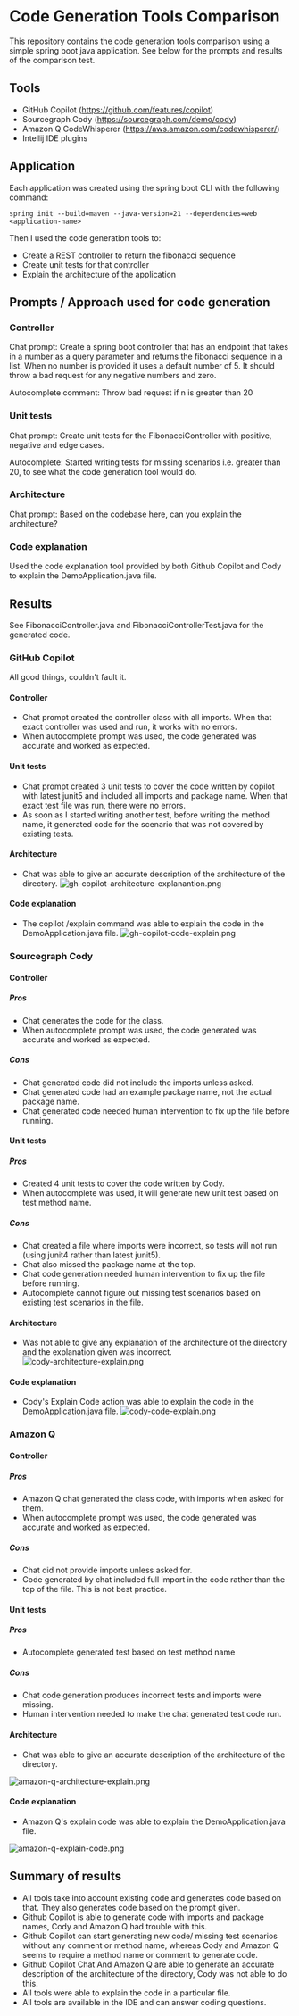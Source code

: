 # Code Generation Tools Comparison

This repository contains the code generation tools comparison using a simple spring boot java application. 
See below for the prompts and results of the comparison test.

## Tools
- GitHub Copilot (https://github.com/features/copilot)
- Sourcegraph Cody (https://sourcegraph.com/demo/cody)
- Amazon Q CodeWhisperer (https://aws.amazon.com/codewhisperer/)
- Intellij IDE plugins

## Application
Each application was created using the spring boot CLI with the following command:

```shell
spring init --build=maven --java-version=21 --dependencies=web <application-name>
```
Then I used the code generation tools to:
  
- Create a REST controller to return the fibonacci sequence
- Create unit tests for that controller
- Explain the architecture of the application


## Prompts / Approach used for code generation

### Controller

Chat prompt: Create a spring boot controller that has an endpoint that takes in a number as a query parameter and returns the fibonacci sequence in a list. 
When no number is provided it uses a default number of 5. It should throw a bad request for any negative numbers and zero.

Autocomplete comment: Throw bad request if n is greater than 20

### Unit tests

Chat prompt: Create unit tests for the FibonacciController with positive, negative and edge cases.

Autocomplete: Started writing tests for missing scenarios i.e. greater than 20, to see what the code generation tool would do.

### Architecture
Chat prompt: Based on the codebase here, can you explain the architecture?

### Code explanation

Used the code explanation tool provided by both Github Copilot and Cody to explain the DemoApplication.java file.

## Results

See FibonacciController.java and FibonacciControllerTest.java for the generated code.

### GitHub Copilot

All good things, couldn't fault it.

#### Controller
+ Chat prompt created the controller class with all imports. When that exact controller was used and run, it works with no errors.
+ When autocomplete prompt was used, the code generated was accurate and worked as expected.

#### Unit tests
+ Chat prompt created 3 unit tests to cover the code written by copilot with latest junit5 and included all imports and package name. When that exact test file was run, there were no errors.
+ As soon as I started writing another test, before writing the method name, it generated code for the scenario that was not covered by existing tests.

#### Architecture

+ Chat was able to give an accurate description of the architecture of the directory.
![gh-copilot-architecture-explanantion.png](gh-copilot/gh-copilot-architecture-explanantion.png)

#### Code explanation

+ The copilot /explain command was able to explain the code in the DemoApplication.java file.
![gh-copilot-code-explain.png](gh-copilot%2Fgh-copilot-code-explain.png)

### Sourcegraph Cody

#### Controller

##### Pros
+ Chat generates the code for the class.
+ When autocomplete prompt was used, the code generated was accurate and worked as expected.

##### Cons
- Chat generated code did not include the imports unless asked.
- Chat generated code had an example package name, not the actual package name.
- Chat generated code needed human intervention to fix up the file before running.

#### Unit tests

##### Pros
+ Created 4 unit tests to cover the code written by Cody.
+ When autocomplete was used, it will generate new unit test based on test method name.

##### Cons
- Chat created a file where imports were incorrect, so tests will not run (using junit4 rather than latest junit5).
- Chat also missed the package name at the top.
- Chat code generation needed human intervention to fix up the file before running.
- Autocomplete cannot figure out missing test scenarios based on existing test scenarios in the file.

#### Architecture

- Was not able to give any explanation of the architecture of the directory and the explanation given was incorrect.
![cody-architecture-explain.png](sourcegraph-cody%2Fcody-architecture-explain.png)

#### Code explanation

- Cody's Explain Code action was able to explain the code in the DemoApplication.java file.
![cody-code-explain.png](sourcegraph-cody%2Fcody-code-explain.png)

### Amazon Q

#### Controller

##### Pros
+ Amazon Q chat generated the class code, with imports when asked for them.
+ When autocomplete prompt was used, the code generated was accurate and worked as expected.

##### Cons
- Chat did not provide imports unless asked for.
- Code generated by chat included full import in the code rather than the top of the file. This is not best practice.

#### Unit tests

##### Pros
+ Autocomplete generated test based on test method name

##### Cons
- Chat code generation produces incorrect tests and imports were missing.
- Human intervention needed to make the chat generated test code run.

#### Architecture

+ Chat was able to give an accurate description of the architecture of the directory.

![amazon-q-architecture-explain.png](amazon-q%2Famazon-q-architecture-explain.png)

#### Code explanation

+ Amazon Q's explain code was able to explain the DemoApplication.java file.

![amazon-q-explain-code.png](amazon-q%2Famazon-q-explain-code.png)

## Summary of results

- All tools take into account existing code and generates code based on that. They also generates code based on the prompt given.
- Github Copilot is able to generate code with imports and package names, Cody and Amazon Q had trouble with this.
- Github Copilot can start generating new code/ missing test scenarios without any comment or method name, whereas Cody and Amazon Q seems to require a method name or comment to generate code.
- Github Copilot Chat And Amazon Q are able to generate an accurate description of the architecture of the directory, Cody was not able to do this.
- All tools were able to explain the code in a particular file.
- All tools are available in the IDE and can answer coding questions.
